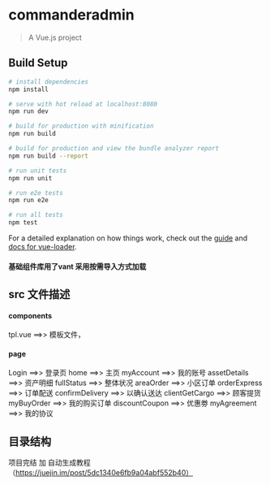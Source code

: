 # commanderadmin

> A Vue.js project

## Build Setup

``` bash
# install dependencies
npm install

# serve with hot reload at localhost:8080
npm run dev

# build for production with minification
npm run build

# build for production and view the bundle analyzer report
npm run build --report

# run unit tests
npm run unit

# run e2e tests
npm run e2e

# run all tests
npm test
```

For a detailed explanation on how things work, check out the [guide](http://vuejs-templates.github.io/webpack/) and [docs for vue-loader](http://vuejs.github.io/vue-loader).

#### 基础组件库用了vant 采用按需导入方式加载

## src 文件描述
#### components
tpl.vue ==>> 模板文件，


#### page
Login ==>> 登录页
home ==>> 主页
myAccount ==>> 我的账号
assetDetails ==>> 资产明细
fullStatus ==>> 整体状况
areaOrder ==>> 小区订单
orderExpress ==>> 订单配送
    confirmDelivery ==>> 以确认送达
clientGetCargo ==>> 顾客提货
myBuyOrder ==>> 我的购买订单
discountCoupon ==>> 优惠劵
myAgreement ==>> 我的协议


## 目录结构

项目完结 加
自动生成教程（https://juejin.im/post/5dc1340e6fb9a04abf552b40）
